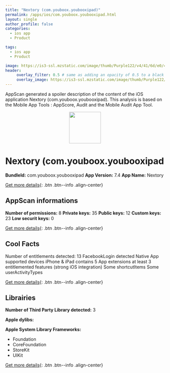 ```yaml
---
title: "Nextory (com.youboox.youbooxipad)"
permalink: /apps/ios/com.youboox.youbooxipad.html
layout: single
author_profile: false
categories: 
  - ios app 
  - Product 

tags: 
  - ios app 
  - Product 

image: https://is3-ssl.mzstatic.com/image/thumb/Purple122/v4/41/6d/e0/416de014-55c7-3cb9-80e0-5b969c60f166/AppIcon-0-1x_U007emarketing-0-10-0-85-220.png/512x512bb.jpg
header: 
     overlay_filter: 0.5 # same as adding an opacity of 0.5 to a black background
     overlay_image: https://is3-ssl.mzstatic.com/image/thumb/Purple122/v4/41/6d/e0/416de014-55c7-3cb9-80e0-5b969c60f166/AppIcon-0-1x_U007emarketing-0-10-0-85-220.png/512x512bb.jpg
---
```

AppScan generated a spoiler description of the content of the iOS application Nextory (com.youboox.youbooxipad). This analysis is based on the Mobile App Tools : AppScore, Audit and the Mobile Audit App Tool.

  
  
<div style="text-align: center;"><img src="https://is3-ssl.mzstatic.com/image/thumb/Purple122/v4/41/6d/e0/416de014-55c7-3cb9-80e0-5b969c60f166/AppIcon-0-1x_U007emarketing-0-10-0-85-220.png/512x512bb.jpg" width="100" height="100"></div>  
  
# Nextory (com.youboox.youbooxipad

**BundleId:** com.youboox.youbooxipad
**App Version:** 7.4
**App Name:** Nextory


[Get more details](/pricing.html){: .btn .btn--info .align-center}  
  
## AppScan informations 

**Number of permissions:** 8
**Private keys:** 35
**Public keys:** 12
**Custom keys:** 23
**Low securit keys:** 0
  
[Get more details](/pricing.html){: .btn .btn--info .align-center}

## Cool Facts

Number of entitlements detected: 13
FacebookLogin detected
Native App
supported devices iPhone & iPad
contains 5 App extensions
at least 3 entitlemented features (strong iOS integration)
Some shortcutItems 
Some userActivityTypes
  
[Get more details](/pricing.html){: .btn .btn--info .align-center}

## Librairies 
**Number of Third Party Library detected:** 3

**Apple dylibs:**


**Apple System Library Frameworks:**
- Foundation
- CoreFoundation
- StoreKit
- UIKit


  
[Get more details](/pricing.html){: .btn .btn--info .align-center}

